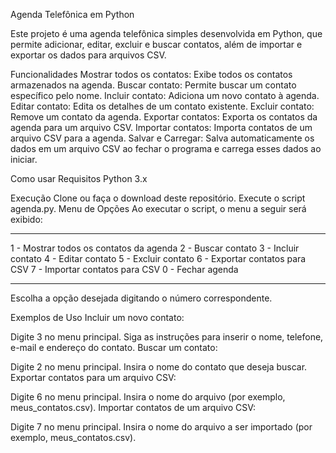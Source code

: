 Agenda Telefônica em Python

Este projeto é uma agenda telefônica simples desenvolvida em Python, que permite adicionar, editar, excluir e buscar contatos, além de importar e exportar os dados para arquivos CSV.

Funcionalidades
Mostrar todos os contatos: Exibe todos os contatos armazenados na agenda.
Buscar contato: Permite buscar um contato específico pelo nome.
Incluir contato: Adiciona um novo contato à agenda.
Editar contato: Edita os detalhes de um contato existente.
Excluir contato: Remove um contato da agenda.
Exportar contatos: Exporta os contatos da agenda para um arquivo CSV.
Importar contatos: Importa contatos de um arquivo CSV para a agenda.
Salvar e Carregar: Salva automaticamente os dados em um arquivo CSV ao fechar o programa e carrega esses dados ao iniciar.

Como usar
Requisitos
Python 3.x

Execução
Clone ou faça o download deste repositório.
Execute o script agenda.py.
Menu de Opções
Ao executar o script, o menu a seguir será exibido:

--------------------------------------------------
1 - Mostrar todos os contatos da agenda
2 - Buscar contato
3 - Incluir contato
4 - Editar contato
5 - Excluir contato
6 - Exportar contatos para CSV
7 - Importar contatos para CSV
0 - Fechar agenda 

--------------------------------------------------
Escolha a opção desejada digitando o número correspondente.

Exemplos de Uso
Incluir um novo contato:

Digite 3 no menu principal.
Siga as instruções para inserir o nome, telefone, e-mail e endereço do contato.
Buscar um contato:

Digite 2 no menu principal.
Insira o nome do contato que deseja buscar.
Exportar contatos para um arquivo CSV:

Digite 6 no menu principal.
Insira o nome do arquivo (por exemplo, meus_contatos.csv).
Importar contatos de um arquivo CSV:

Digite 7 no menu principal.
Insira o nome do arquivo a ser importado (por exemplo, meus_contatos.csv).
